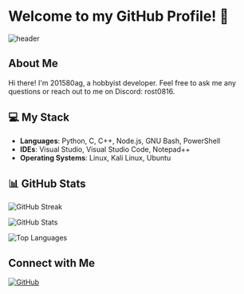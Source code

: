 # Welcome to my GitHub Profile! 👋

![header](https://capsule-render.vercel.app/api?type=waving&color=0:EEFF00,100:a82da8&height=300&section=header&text=WELCOME&fontSize=40)

## About Me
Hi there! I'm 201580ag, a hobbyist developer. Feel free to ask me any questions or reach out to me on Discord: rost0816.

## 💻 My Stack
- **Languages**: Python, C, C++, Node.js, GNU Bash, PowerShell
- **IDEs**: Visual Studio, Visual Studio Code, Notepad++
- **Operating Systems**: Linux, Kali Linux, Ubuntu

## 📊 GitHub Stats
![GitHub Streak](https://streak-stats.demolab.com?user=201580ag&theme=yellowdark&date_format=%5BY.%5Dn.j)

![GitHub Stats](https://github-readme-stats-henna-omega-51.vercel.app/api?username=201580ag&show_icons=true&theme=great-gatsby)

![Top Languages](https://github-readme-stats-henna-omega-51.vercel.app/api/top-langs/?username=201580ag&layout=compact&hide=jupyter%20notebook&theme=great-gatsby)

## Connect with Me
<a href="https://github.com/201580ag"><img alt="GitHub" src="https://img.shields.io/badge/GitHub-181717.svg?&style=for-the-badge&logo=GitHub&logoColor=white"/></a>
